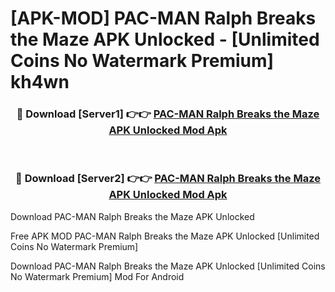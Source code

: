 # [APK-MOD] PAC-MAN  Ralph Breaks the Maze APK Unlocked - [Unlimited Coins No Watermark Premium] kh4wn



<div align="center">
<h3>🔴 Download [Server1] 👉👉 <a href="https://momento.my/?title=PAC-MAN__Ralph_Breaks_the_Maze_APK_Unlocked">PAC-MAN  Ralph Breaks the Maze APK Unlocked Mod Apk</a></h3><br>

<h3>🔴 Download [Server2] 👉👉 <a href="https://momento.my/?title=PAC-MAN__Ralph_Breaks_the_Maze_APK_Unlocked">PAC-MAN  Ralph Breaks the Maze APK Unlocked Mod Apk</a></h3>
</div>



Download PAC-MAN  Ralph Breaks the Maze APK Unlocked 

Free APK MOD PAC-MAN  Ralph Breaks the Maze APK Unlocked [Unlimited Coins No Watermark Premium]

Download PAC-MAN  Ralph Breaks the Maze APK Unlocked [Unlimited Coins No Watermark Premium] Mod For Android
